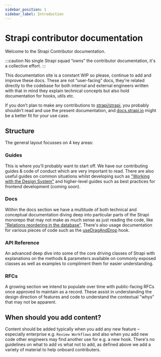 ```yaml
---
sidebar_position: 1
sidebar_label: Introduction
---
```


# Strapi contributor documentation

Welcome to the Strapi Contributor documentation.

:::caution
No single Strapi squad “owns” the contributor documentation, it's a collective effort.
:::

This documentation site is a constant WIP so please, continue to add and improve these docs. These are not “user-facing” docs,
they're related directly to the codebase for both internal and external engineers written with that in mind they explain
technical concepts but also hold documentation for hooks, utils etc.

If you don’t plan to make any contributions to [strapi/strapi](https://github.com/strapi/strapi), you probably shouldn’t read and use the present documentation, and [docs.strapi.io](https://docs.strapi.io) might be a better fit for your use case.


## Structure

The general layout focusses on 4 key areas:

### Guides

This is where you'll probably want to start off. We have our contributing guides & code of conduct which are very important to read. There are also useful guides on common situations whilst developing such as ["Working with the Design System"](/guides/working-with-the-design-system) and higher-level guides such as best practices for frontend development (coming soon).

### Docs

Within the docs section we have a multitude of both technical and conceptual documentation diving deep into particular parts of the Strapi monorepo that may not make as much sense as just reading the code, like ["Relations reordering in the database"](/docs/core/database/relations/reordering). There's also usage documentation for various pieces of code such as the [useDragAndDrop](/docs/core/content-manager/hooks/use-drag-and-drop) hook.

### API Reference

An advanced deep dive into some of the core driving classes of Strapi with explanations on the methods & parameters available on commonly exposed classes as well as examples to compliment them for easier understanding.

### RFCs

A growing section we intend to populate over time with public-facing RFCs once approved to maintain as a record. These assist in understanding the design direction of features and code to understand the contextual "whys" that may not be apparent.

## When should you add content?

Content should be added typically when you add any new feature – especially enterprise e.g.
`Review Workflows` and also when you add new code other engineers may find another use for e.g. a
new hook. There's no guidelines on what to add vs what not to add, as defined above we add a variety
of material to help onboard contributers.

